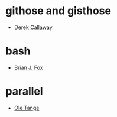 githose and gisthose 
====================
* [Derek Callaway](https://twitter.com/decalresponds)

bash
====
* [Brian J. Fox](https://twitter.com/brianjfox)

parallel
========
* [Ole Tange](https://twitter.com/oletange)
